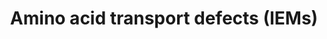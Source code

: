 ---
annotations:
- id: DOID:9266
  parent: genetic disease
  type: Disease Ontology
  value: cystinuria
- id: DOID:1060
  parent: genetic disease
  type: Disease Ontology
  value: Hartnup disease
- id: PW:0002214
  parent: disease pathway
  type: Pathway Ontology
  value: cystinuria pathway
- id: PW:0001977
  parent: disease pathway
  type: Pathway Ontology
  value: Hartnup disease pathway
- id: PW:0001871
  parent: disease pathway
  type: Pathway Ontology
  value: lysinuric protein intolerance pathway
- id: PW:0001976
  parent: disease pathway
  type: Pathway Ontology
  value: inborn error amino acid transport disorder pathway
- id: DOID:0060650
  parent: genetic disease
  type: Disease Ontology
  value: dicarboxylic aminoaciduria
- id: PW:0001880
  parent: disease pathway
  type: Pathway Ontology
  value: iminoglycinuria pathway
- id: DOID:0060439
  parent: genetic disease
  type: Disease Ontology
  value: lysinuric protein intolerance
authors:
- DeSl
- Finterly
- Ddigles
- Eweitz
citedin: ''
communities:
- Diseases
- IEM
- ONTOX
- RareDiseases
description: Within the group of aminoacidurias, several renal amino acid transporters
  involved in reabsorption might be affected; this absorption takes place in the proximal
  convoluted tubule (PCT). This pathway presents four of these disorders, which proteins
  involved in the apical surface and one disorder where the protein is located at
  the basolateral surface of the renal tubule. One of these disorders, iminoglycinuria,
  is seen as a benign disease.   This pathway was inspired by Chapter 6 (edition 4)
  of the book of Blau (ISBN 3642403360 (978-3642403361)).
last-edited: 2024-02-13
ndex: null
organisms:
- Homo sapiens
redirect_from:
- /index.php/Pathway:WP5029
- /instance/WP5029
- /instance/WP5029_r128556
revision: r128556
schema-jsonld:
- '@context': https://schema.org/
  '@id': https://wikipathways.github.io/pathways/WP5029.html
  '@type': Dataset
  creator:
    '@type': Organization
    name: WikiPathways
  description: Within the group of aminoacidurias, several renal amino acid transporters
    involved in reabsorption might be affected; this absorption takes place in the
    proximal convoluted tubule (PCT). This pathway presents four of these disorders,
    which proteins involved in the apical surface and one disorder where the protein
    is located at the basolateral surface of the renal tubule. One of these disorders,
    iminoglycinuria, is seen as a benign disease.   This pathway was inspired by Chapter
    6 (edition 4) of the book of Blau (ISBN 3642403360 (978-3642403361)).
  keywords:
  - 2 Na+
  - 3 Na+
  - Alanine
  - Arginine
  - Asparagine
  - Cl-
  - Cysteine
  - Cystine
  - D-aspartate
  - Glutamine
  - Glycine
  - H+
  - Histidine
  - Isoleucine
  - K+
  - L-aspartate
  - L-cysteine
  - L-glutamate
  - Leucine
  - Lysine
  - Methionine
  - Na+
  - Phenylalanine
  - Proline
  - SLC1A1
  - SLC36A2
  - SLC3A1
  - SLC3A2
  - SLC6A19
  - SLC6A20
  - SLC7A7
  - SLC7A9
  - Serine
  - TMEM27
  - Threonine
  - Tryptophan
  - Tyrosine
  - Valine
  license: CC0
  name: Amino acid transport defects (IEMs)
seo: CreativeWork
title: Amino acid transport defects (IEMs)
wpid: WP5029
---